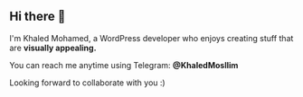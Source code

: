 ## Hi there 👋

I'm Khaled Mohamed, a WordPress developer who enjoys creating stuff that are **visually appealing.**

You can reach me anytime using Telegram: **@KhaledMosllim**

Looking forward to collaborate with you :)
<!--
**khaledmosllim/khaledmosllim** is a ✨ _special_ ✨ repository because its `README.md` (this file) appears on your GitHub profile.

Here are some ideas to get you started:

- 🔭 I’m currently working on ...
- 🌱 I’m currently learning ...
- 👯 I’m looking to collaborate on ...
- 🤔 I’m looking for help with ...
- 💬 Ask me about ...
- 📫 How to reach me: ...
- 😄 Pronouns: ...
- ⚡ Fun fact: ...
-->
